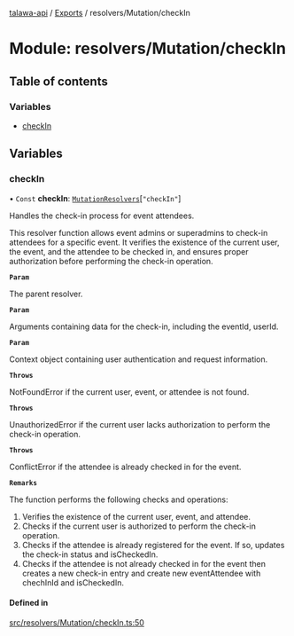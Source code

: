[talawa-api](../README.md) / [Exports](../modules.md) / resolvers/Mutation/checkIn

# Module: resolvers/Mutation/checkIn

## Table of contents

### Variables

- [checkIn](resolvers_Mutation_checkIn.md#checkin)

## Variables

### checkIn

• `Const` **checkIn**: [`MutationResolvers`](types_generatedGraphQLTypes.md#mutationresolvers)[``"checkIn"``]

Handles the check-in process for event attendees.

This resolver function allows event admins or superadmins to check-in attendees for a specific event.
It verifies the existence of the current user, the event, and the attendee to be checked in,
and ensures proper authorization before performing the check-in operation.

**`Param`**

The parent resolver.

**`Param`**

Arguments containing data for the check-in, including the eventId, userId.

**`Param`**

Context object containing user authentication and request information.

**`Throws`**

NotFoundError if the current user, event, or attendee is not found.

**`Throws`**

UnauthorizedError if the current user lacks authorization to perform the check-in operation.

**`Throws`**

ConflictError if the attendee is already checked in for the event.

**`Remarks`**

The function performs the following checks and operations:
1. Verifies the existence of the current user, event, and attendee.
2. Checks if the current user is authorized to perform the check-in operation.
3. Checks if the attendee is already registered for the event. If so, updates the check-in status and isCheckedIn.
4. Checks if the attendee is not already checked in for the event then creates a new check-in entry and create new eventAttendee with chechInId and isCheckedIn.

#### Defined in

[src/resolvers/Mutation/checkIn.ts:50](https://github.com/PalisadoesFoundation/talawa-api/blob/636e51c/src/resolvers/Mutation/checkIn.ts#L50)
